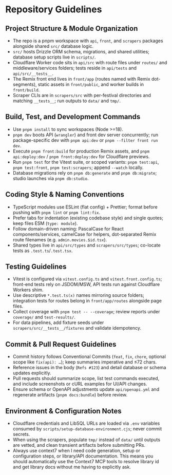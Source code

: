 # Repository Guidelines

## Project Structure & Module Organization
- The repo is a pnpm workspace with `api`, `front`, and `scrapers` packages alongside shared `src/` database logic.
- `src/` hosts Drizzle ORM schema, migrations, and shared utilities; database setup scripts live in `scripts/`.
- Cloudflare Worker code sits in `api/src` with route files under `routes/` and middleware/services folders; tests reside in `api/tests` and `api/src/__tests__`.
- The Remix front end lives in `front/app` (routes named with Remix dot-segments), static assets in `front/public`, and worker builds in `front/build`.
- Scraper CLIs are in `scrapers/src` with per-festival directories and matching `__tests__`; run outputs to `data/` and `tmp/`.

## Build, Test, and Development Commands
- Use `pnpm install` to sync workspaces (Node >=18).
- `pnpm dev` boots API (`wrangler`) and front dev server concurrently; run package-specific dev with `pnpm api:dev` or `pnpm --filter front run dev`.
- Execute `pnpm front:build` for production Remix assets, and `pnpm api:deploy:dev` / `pnpm front:deploy:dev` for Cloudflare previews.
- Run `pnpm test` for the Vitest suite, or scoped variants: `pnpm test:api`, `pnpm test:front`, `pnpm test:scrapers`; append `--watch` locally.
- Database migrations rely on `pnpm db:generate` and `pnpm db:migrate`; studio launches via `pnpm db:studio`.

## Coding Style & Naming Conventions
- TypeScript modules use ESLint (flat config) + Prettier; format before pushing with `pnpm lint` or `pnpm lint:fix`.
- Prefer tabs for indentation (existing codebase style) and single quotes; keep files ESM (`type: module`).
- Follow domain-driven naming: PascalCase for React components/services, camelCase for helpers, dot-separated Remix route filenames (e.g. `admin.movies.$id.tsx`).
- Shared types live in `api/src/types` and `scrapers/src/types`; co-locate tests as `.test.ts`/`.test.tsx`.

## Testing Guidelines
- Vitest is configured via `vitest.config.ts` and `vitest.front.config.ts`; front-end tests rely on JSDOM/MSW, API tests run against Cloudflare Workers shim.
- Use descriptive `*.test.ts(x)` names mirroring source folders; integration tests for routes belong in `front/app/routes` alongside page files.
- Collect coverage with `pnpm test -- --coverage`; review reports under `coverage/` and `test-results/`.
- For data pipelines, add fixture seeds under `scrapers/src/__tests__/fixtures` and validate idempotency.

## Commit & Pull Request Guidelines
- Commit history follows Conventional Commits (`feat`, `fix`, `chore`, optional scope like `fix(api): …`); keep summaries imperative and ≤72 chars.
- Reference issues in the body (`Refs #123`) and detail database or schema updates explicitly.
- Pull requests should summarize scope, list test commands executed, and include screenshots or cURL examples for UI/API changes.
- Ensure schema or OpenAPI adjustments update `api/openapi.yml` and regenerate artifacts (`pnpm docs:bundle`) before review.

## Environment & Configuration Notes
- Cloudflare credentials and LibSQL URLs are loaded via `.env` variables consumed by `scripts/setup-database-environment.cjs`; never commit secrets.
- When using the scrapers, populate `tmp/` instead of `data/` until outputs are vetted, and clean transient artifacts before submitting PRs.
- Always use context7 when I need code generation, setup or configuration steps, or library/API documentation. This means you should automatically use the Context7 MCP tools to resolve library id and get library docs without me having to explicitly ask.
